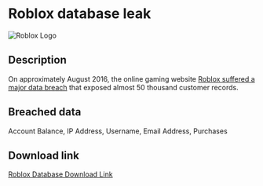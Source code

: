 # Roblox database leak

![Roblox Logo](https://github.com/user-attachments/assets/abeaeb41-09d1-4909-b1ae-c1a6f10e608d)

## Description

On approximately August 2016, the online gaming website <a href="https://roblox.fandom.com/wiki/2016_Roblox_security_breach" target="_blank" rel="noopener">Roblox suffered a major data breach</a> that exposed almost 50 thousand customer records.

## Breached data

Account Balance, IP Address, Username, Email Address, Purchases

## Download link

[Roblox Database Download Link](https://files.vc/d/dl?hash=bf5b4af4b1b67e90bc8bbbba693304ba)

